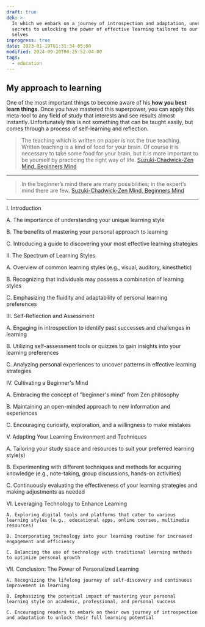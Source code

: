 ```yaml
---
draft: true
dek: >-
  In which we embark on a journey of introspection and adaptation, unveiling the
  secrets to unlocking the power of effective learning tailored to our unique
  selves
inprogress: true
date: 2023-01-19T01:31:34-05:00
modified: 2024-09-20T00:25:52-04:00
tags:
  - education
---
```


## My approach to learning

One of the most important things to become aware of his **how you best learn things**. Once you have mastered this superpower, you can apply this meta-tool to any field of study that interests and see results almost instantly. Unfortunately this is not something that can be taught easily, but comes through a process of self-learning and reflection.

>The teaching which is written on paper is not the true teaching. Written teaching is a kind of food for your brain. Of course it is necessary to take some food for your brain, but it is more important to be yourself by practicing the right way of life.
>[Suzuki-Chadwick-Zen Mind, Beginners Mind](Suzuki-Chadwick-Zen%20Mind,%20Beginners%20Mind.md)

---

>In the beginner’s mind there are many possibilities; in the expert’s mind there are few.
>[Suzuki-Chadwick-Zen Mind, Beginners Mind](Suzuki-Chadwick-Zen%20Mind,%20Beginners%20Mind.md)

---

I. Introduction

   A. The importance of understanding your unique learning style

   B. The benefits of mastering your personal approach to learning

   C. Introducing a guide to discovering your most effective learning strategies

II. The Spectrum of Learning Styles

   A. Overview of common learning styles (e.g., visual, auditory, kinesthetic)

   B. Recognizing that individuals may possess a combination of learning styles

   C. Emphasizing the fluidity and adaptability of personal learning preferences

III. Self-Reflection and Assessment

   A. Engaging in introspection to identify past successes and challenges in learning

   B. Utilizing self-assessment tools or quizzes to gain insights into your learning preferences

   C. Analyzing personal experiences to uncover patterns in effective learning strategies

IV. Cultivating a Beginner's Mind

   A. Embracing the concept of "beginner's mind" from Zen philosophy

   B. Maintaining an open-minded approach to new information and experiences

   C. Encouraging curiosity, exploration, and a willingness to make mistakes

V. Adapting Your Learning Environment and Techniques

   A. Tailoring your study space and resources to suit your preferred learning style(s)

   B. Experimenting with different techniques and methods for acquiring knowledge (e.g., note-taking, group discussions, hands-on activities)

   C. Continuously evaluating the effectiveness of your learning strategies and making adjustments as needed

VI. Leveraging Technology to Enhance Learning

    A. Exploring digital tools and platforms that cater to various learning styles (e.g., educational apps, online courses, multimedia resources)

    B. Incorporating technology into your learning routine for increased engagement and efficiency

    C. Balancing the use of technology with traditional learning methods to optimize personal growth

VII. Conclusion: The Power of Personalized Learning

    A. Recognizing the lifelong journey of self-discovery and continuous improvement in learning

    B. Emphasizing the potential impact of mastering your personal learning style on academic, professional, and personal success

    C. Encouraging readers to embark on their own journey of introspection and adaptation to unlock their full learning potential
